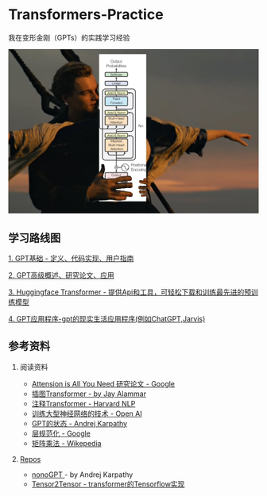 # Transformers-Practice
我在变形金刚（GPTs）的实践学习经验

   
<img src='gpt.png' />

## 学习路线图
<a href="https://github.com/Jaykef/GPT-Practice/blob/main/GPT-Basic/chinese.md" >1. GPT基础 - 定义、代码实现、用户指南</a>

<a href="https://github.com/Jaykef/GPT-Practice/tree/main/GPT-Advance" >2. GPT高级概述、研究论文、应用 </a>

<a href="https://github.com/Jaykef/GPT-Practice/edit/main/README.md#:~:text=GPT%2D-,Basic,-GPT%2DIntermediate" >3. Huggingface Transformer - 提供Api和工具，可轻松下载和训练最先进的预训练模型 </a>

<a href="https://github.com/Jaykef/GPT-Practice/edit/main/README.md#:~:text=GPT%2D-,Basic,-GPT%2DIntermediate" >4. GPT应用程序-gpt的现实生活应用程序(例如ChatGPT,Jarvis)</a>


## 参考资料
1. 阅读资料
   <ul>
      <li><a href="https://arxiv.org/pdf/1706.03762.pdf"> Attension is All You Need 研究论文 - Google</a> </li>
      <li><a href="https://jalammar.github.io/illustrated-transformer/"> 插图Transformer - by Jay Alammar </a> </li>
      <li><a href="http://nlp.seas.harvard.edu/2018/04/03/attention.html">注释Transformer - Harvard NLP</li>
      <li><a href="https://openai.com/research/techniques-for-training-large-neural-networks"> 训练大型神经网络的技术  - Open AI</li>
      <li><a href="https://karpathy.ai/stateofgpt.pdf"> GPT的状态 - Andrej Karpathy</li>
      <li><a href="https://arxiv.org/pdf/1607.06450.pdf"> 层规范化 - Google</li> 
      <li><a href="https://en.wikipedia.org/wiki/Matrix_multiplication"> 矩阵乘法 - Wikepedia</li> 
   </ul>
   
   
3. Repos
   <ul>
      <li><a href="https://jalammar.github.io/illustrated-transformer/"> nonoGPT </a> - by Andrej Karpathy
      <li><a href="https://github.com/tensorflow/tensor2tensor">Tensor2Tensor - transformer的Tensorflow实现</li>
   </ul>
